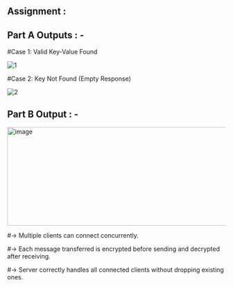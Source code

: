 ## Assignment : 

## Part A Outputs : -
#Case 1: Valid Key-Value Found

![1](https://github.com/user-attachments/assets/8de664c5-dfe4-4590-89dc-eac20a2c47f0) 

#Case 2: Key Not Found (Empty Response)

![2](https://github.com/user-attachments/assets/e311fe0e-7947-4ddf-b9c8-419722a9e16b)

## Part B Output : -

<img width="1313" height="227" alt="image" src="https://github.com/user-attachments/assets/43c72247-cfff-43d7-ba83-ff4fc809c84d" />

#-> Multiple clients can connect concurrently.

#-> Each message transferred is encrypted before sending and decrypted after receiving.

#-> Server correctly handles all connected clients without dropping existing ones.
